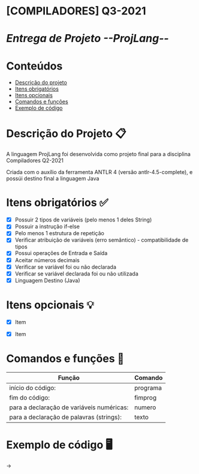 # **[COMPILADORES] Q3-2021**
# *Entrega de Projeto --ProjLang--*

Conteúdos
=================

<!--ts-->
   * [Descrição do projeto](#descrição-do-projeto)
   * [Itens obrigatórios](#itens-obrigatórios-)
   * [Itens opcionais](#itens-opcionais-)
   * [Comandos e funções](#comandos-e-funções-)
   * [Exemplo de código](#exemplo-de-código)

<!--te-->


Descrição do Projeto 📋
====================
A linguagem ProjLang foi desenvolvida como projeto final para a disciplina Compiladores Q2-2021

Criada com o auxílio da ferramenta ANTLR 4 (versão antlr-4.5-complete), e possúi destino final a linguagem Java

Itens obrigatórios ✅
==================

- [X] Possuir 2 tipos de variáveis (pelo menos 1 deles String)
- [X] Possuir a instrução if-else
- [X] Pelo menos 1 estrutura de repetição
- [X] Verificar atribuição de variáveis (erro semântico) - compatibilidade de tipos
- [X] Possui operações de Entrada e Saída
- [X] Aceitar números decimais
- [X] Verificar se variável foi ou não declarada
- [X] Verificar se variável declarada foi ou não utilizada
- [X] Linguagem Destino (Java)

Itens opcionais 💡
===============

- [X] Item
- [X] Item 


Comandos e funções 🔧
==================

|Função                                    |Comando
|------------------------------------------|--------|
|início do código:                         |programa
|fim do código:                            |fimprog
|para a declaração de variáveis numéricas: |numero
|para a declaração de palavras (strings):  |texto

Exemplo de código 🖥️
=================
->  
